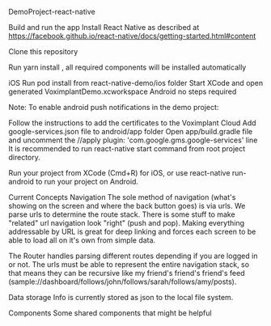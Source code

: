 DemoProject-react-native

Build and run the app
Install React Native as described at https://facebook.github.io/react-native/docs/getting-started.html#content

Clone this repository

Run yarn install , all required components will be installed automatically

iOS
Run pod install from react-native-demo/ios folder
Start XCode and open generated VoximplantDemo.xcworkspace
Android
no steps required

Note: To enable android push notifications in the demo project:

Follow the instructions to add the certificates to the Voximplant Cloud
Add google-services.json file to android/app folder
Open app/build.gradle file and uncomment the //apply plugin: 'com.google.gms.google-services' line
It is recommended to run react-native start command from root project directory.

Run your project from XCode (Cmd+R) for iOS, or use react-native run-android to run your project on Android.

Current Concepts
Navigation
The sole method of navigation (what's showing on the screen and where the back button goes) is via urls. We parse urls to determine the route stack. There is some stuff to make "related" url navigation look "right" (push and pop). Making everything addressable by URL is great for deep linking and forces each screen to be able to load all on it's own from simple data.

The Router handles parsing different routes depending if you are logged in or not. The urls must be able to represent the entire navigation stack, so that means they can be recursive like my friend's friend's friend's feed (sample://dashboard/follows/john/follows/sarah/follows/amy/posts).

Data storage
Info is currently stored as json to the local file system.

Components
Some shared components that might be helpful
